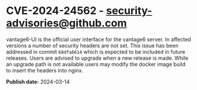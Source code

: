 # CVE-2024-24562 - security-advisories@github.com

vantage6-UI is the official user interface for the vantage6 server. In affected versions a number of security headers are not set. This issue has been addressed in commit `68dfa6614` which is expected to be included in future releases. Users are advised to upgrade when a new release is made. While an upgrade path is not available users may modify the docker image build to insert the headers into nginx.


**Publish date:** 2024-03-14
